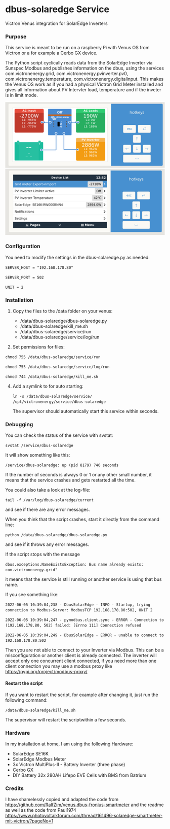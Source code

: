 # dbus-solaredge Service
Victron Venus integration for SolarEdge Inverters

### Purpose

This service is meant to be run on a raspberry Pi with Venus OS from Victron or a for example a Cerbo GX device.

The Python script cyclically reads data from the SolarEdge Inverter via Sunspec Modbus and publishes information on the dbus, using the services com.victronenergy.grid, com.victronenergy.pvinverter.pv0, com.victronenergy.temperature, com.victronenergy.digitalinput. This makes the Venus OS work as if you had a physical Victron Grid Meter installed and gives all information about PV Intervter load, temperature and if the inveter is in limit mode.

![Dashboard shows Energy flow](images/dashboard.png?raw=true "Dashboard")
![Menu shows Entries of the Inverter](images/menu.png?raw=true "Menu")

### Configuration

You need to modify the settings in the dbus-solaredge.py as needed:

`SERVER_HOST = "192.168.178.80"`

`SERVER_PORT = 502`

`UNIT = 2`

### Installation

1. Copy the files to the /data folder on your venus:

   - /data/dbus-solaredge/dbus-solaredge.py
   - /data/dbus-solaredge/kill_me.sh
   - /data/dbus-solaredge/service/run
   - /data/dbus-solaredge/service/log/run

2. Set permissions for files:

  `chmod 755 /data/dbus-solaredge/service/run`
  
  `chmod 755 /data/dbus-solaredge/service/log/run`
  
  `chmod 744 /data/dbus-solaredge/kill_me.sh`

4. Add a symlink to for auto starting:

   `ln -s /data/dbus-solaredge/service/ /opt/victronenergy/service/dbus-solaredge`

   The supervisor should automatically start this service within seconds.

### Debugging

You can check the status of the service with svstat:

`svstat /service/dbus-solaredge`

It will show something like this:

`/service/dbus-solaredge: up (pid 8179) 746 seconds`

If the number of seconds is always 0 or 1 or any other small number, it means that the service crashes and gets restarted all the time.

You could also take a look at the log-file:

`tail -f /var/log/dbus-solaredge/current`

and see if there are any error messages.

When you think that the script crashes, start it directly from the command line:

`python /data/dbus-solaredge/dbus-solaredge.py`

and see if it throws any error messages.

If the script stops with the message

`dbus.exceptions.NameExistsException: Bus name already exists: com.victronenergy.grid"`

it means that the service is still running or another service is using that bus name.

If you see something like:

`2022-06-05 10:39:04,238 - DbusSolarEdge - INFO - Startup, trying connection to Modbus-Server: ModbusTCP 192.168.178.80:502, UNIT 2`

`2022-06-05 10:39:04,247 - pymodbus.client.sync - ERROR - Connection to (192.168.178.80, 502) failed: [Errno 111] Connection refused`

`2022-06-05 10:39:04,249 - DbusSolarEdge - ERROR - unable to connect to 192.168.178.80:502`

Then you are not able to connect to your Inverter via Modbus. This can be a misconfiguration or another client is already connected. 
The inverter will accept only one concurrent client connected, if you need more than one client connection you may use a modbus proxy like
https://pypi.org/project/modbus-proxy/


#### Restart the script

If you want to restart the script, for example after changing it, just run the following command:

`/data/dbus-solaredge/kill_me.sh`

The supervisor will restart the scriptwithin a few seconds.

### Hardware

In my installation at home, I am using the following Hardware:

- SolarEdge SE16K
- SolarEdge Modbus Meter
- 3x Victron MultiPlus-II - Battery Inverter (three phase)
- Cerbo GX
- DIY Battery 32x 280AH Lifepo EVE Cells with BMS from Batrium 

### Credits

I have shamelessly copied and adapted the code from https://github.com/RalfZim/venus.dbus-fronius-smartmeter and the readme as well as the code from Paul1974 https://www.photovoltaikforum.com/thread/161496-solaredge-smartmeter-mit-victron/?pageNo=1
